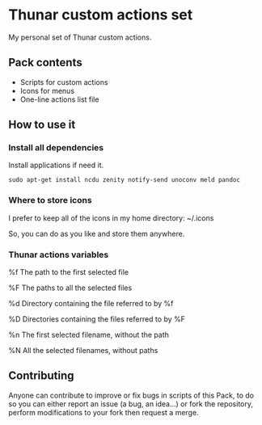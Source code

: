# Thunar custom actions set

My personal set of Thunar custom actions.

## Pack contents

* Scripts for custom actions
* Icons for menus
* One-line actions list file

## How to use it

### Install all dependencies

Install applications if need it.

```sudo apt-get install ncdu zenity notify-send unoconv meld pandoc```

### Where to store icons

I prefer to keep all of the icons in my home directory: ~/.icons

So, you can do as you like and store them anywhere.

### Thunar actions variables

%f	The path to the first selected file

%F	The paths to all the selected files

%d	Directory containing the file referred to by %f

%D	Directories containing the files referred to by %F

%n	The first selected filename, without the path

%N	All the selected filenames, without paths

## Contributing

Anyone can contribute to improve or fix bugs in scripts of this Pack, to do so 
you can either report an issue (a bug, an idea...) or fork the repository, 
perform modifications to your fork then request a merge.

